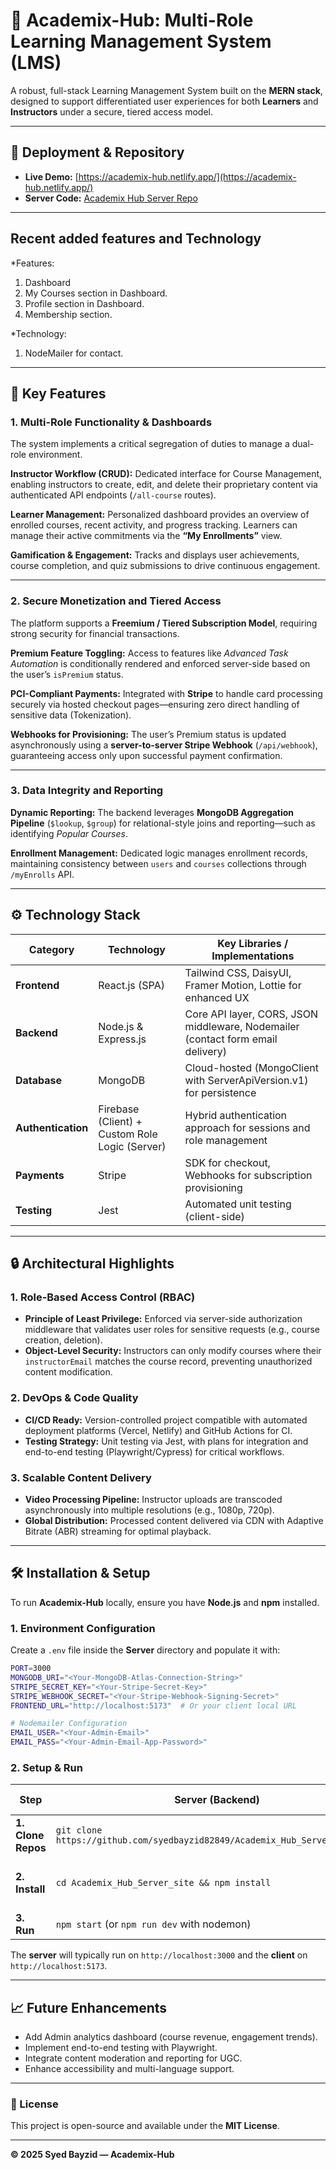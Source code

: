 # 🌟 Academix-Hub: Multi-Role Learning Management System (LMS)

A robust, full-stack Learning Management System built on the **MERN stack**, designed to support differentiated user experiences for both **Learners** and **Instructors** under a secure, tiered access model.

---

## 🚀 Deployment & Repository

* **Live Demo:** [https://academix-hub.netlify.app/](https://academix-hub.netlify.app/)
* **Server Code:** [Academix Hub Server Repo](https://github.com/syedbayzid82849/Academix_Hub_Server_site.git)

---

## Recent added features and Technology

*Features:
1. Dashboard 
2. My Courses section in Dashboard.
3. Profile section in Dashboard.
4. Membership section.

*Technology:
1. NodeMailer for contact.

---

## 🔑 Key Features

### 1. Multi-Role Functionality & Dashboards

The system implements a critical segregation of duties to manage a dual-role environment.

**Instructor Workflow (CRUD):** Dedicated interface for Course Management, enabling instructors to create, edit, and delete their proprietary content via authenticated API endpoints (`/all-course` routes).

**Learner Management:** Personalized dashboard provides an overview of enrolled courses, recent activity, and progress tracking. Learners can manage their active commitments via the **“My Enrollments”** view.

**Gamification & Engagement:** Tracks and displays user achievements, course completion, and quiz submissions to drive continuous engagement.

---

### 2. Secure Monetization and Tiered Access

The platform supports a **Freemium / Tiered Subscription Model**, requiring strong security for financial transactions.

**Premium Feature Toggling:** Access to features like *Advanced Task Automation* is conditionally rendered and enforced server-side based on the user’s `isPremium` status.

**PCI-Compliant Payments:** Integrated with **Stripe** to handle card processing securely via hosted checkout pages—ensuring zero direct handling of sensitive data (Tokenization).

**Webhooks for Provisioning:** The user’s Premium status is updated asynchronously using a **server-to-server Stripe Webhook** (`/api/webhook`), guaranteeing access only upon successful payment confirmation.

---

### 3. Data Integrity and Reporting

**Dynamic Reporting:** The backend leverages **MongoDB Aggregation Pipeline** (`$lookup`, `$group`) for relational-style joins and reporting—such as identifying *Popular Courses*.

**Enrollment Management:** Dedicated logic manages enrollment records, maintaining consistency between `users` and `courses` collections through `/myEnrolls` API.

---

## ⚙️ Technology Stack

| Category           | Technology                                     | Key Libraries / Implementations                                                 |
| ------------------ | ---------------------------------------------- | ------------------------------------------------------------------------------- |
| **Frontend**       | React.js (SPA)                                 | Tailwind CSS, DaisyUI, Framer Motion, Lottie for enhanced UX                    |
| **Backend**        | Node.js & Express.js                           | Core API layer, CORS, JSON middleware, Nodemailer (contact form email delivery) |
| **Database**       | MongoDB                                        | Cloud-hosted (MongoClient with ServerApiVersion.v1) for persistence             |
| **Authentication** | Firebase (Client) + Custom Role Logic (Server) | Hybrid authentication approach for sessions and role management                 |
| **Payments**       | Stripe                                         | SDK for checkout, Webhooks for subscription provisioning                        |
| **Testing**        | Jest                                           | Automated unit testing (client-side)                                            |

---

## 🔒 Architectural Highlights

### 1. Role-Based Access Control (RBAC)

* **Principle of Least Privilege:** Enforced via server-side authorization middleware that validates user roles for sensitive requests (e.g., course creation, deletion).
* **Object-Level Security:** Instructors can only modify courses where their `instructorEmail` matches the course record, preventing unauthorized content modification.

### 2. DevOps & Code Quality

* **CI/CD Ready:** Version-controlled project compatible with automated deployment platforms (Vercel, Netlify) and GitHub Actions for CI.
* **Testing Strategy:** Unit testing via Jest, with plans for integration and end-to-end testing (Playwright/Cypress) for critical workflows.

### 3. Scalable Content Delivery

* **Video Processing Pipeline:** Instructor uploads are transcoded asynchronously into multiple resolutions (e.g., 1080p, 720p).
* **Global Distribution:** Processed content delivered via CDN with Adaptive Bitrate (ABR) streaming for optimal playback.

---

## 🛠️ Installation & Setup

To run **Academix-Hub** locally, ensure you have **Node.js** and **npm** installed.

### 1. Environment Configuration

Create a `.env` file inside the **Server** directory and populate it with:

```bash
PORT=3000
MONGODB_URI="<Your-MongoDB-Atlas-Connection-String>"
STRIPE_SECRET_KEY="<Your-Stripe-Secret-Key>"
STRIPE_WEBHOOK_SECRET="<Your-Stripe-Webhook-Signing-Secret>"
FRONTEND_URL="http://localhost:5173"  # Or your client local URL

# Nodemailer Configuration
EMAIL_USER="<Your-Admin-Email>"
EMAIL_PASS="<Your-Admin-Email-App-Password>"
```

### 2. Setup & Run

| Step               | Server (Backend)                                                            | Client (Frontend)                       |
| ------------------ | --------------------------------------------------------------------------- | --------------------------------------- |
| **1. Clone Repos** | `git clone https://github.com/syedbayzid82849/Academix_Hub_Server_site.git` | (Clone your client repo)                |
| **2. Install**     | `cd Academix_Hub_Server_site && npm install`                                | `cd academix-hub-client && npm install` |
| **3. Run**         | `npm start` (or `npm run dev` with nodemon)                                 | `npm run dev`                           |

The **server** will typically run on `http://localhost:3000` and the **client** on `http://localhost:5173`.

---

## 📈 Future Enhancements

* Add Admin analytics dashboard (course revenue, engagement trends).
* Implement end-to-end testing with Playwright.
* Integrate content moderation and reporting for UGC.
* Enhance accessibility and multi-language support.

---

### 🧩 License

This project is open-source and available under the **MIT License**.

---

**© 2025 Syed Bayzid — Academix-Hub**
